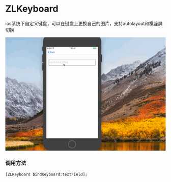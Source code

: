 # ZLKeyboard
ios系统下自定义键盘，可以在键盘上更换自己的图片，支持autolayout和横竖屏切换


![](https://github.com/czl0325/ZLKeyboard/blob/master/demo.gif?raw=true)

### 调用方法

```
[ZLKeyboard bindKeyboard:textField];
```
